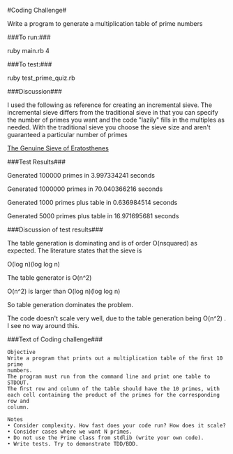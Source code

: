 #Coding Challenge#

Write a program to generate a multiplication table of prime numbers

###To run:###

ruby main.rb 4                                                                             

###To test:###

ruby test_prime_quiz.rb


###Discussion###

I used the following as reference for creating an incremental sieve.
The incremental sieve differs from the traditional sieve in that you can
specify the number of primes you want and the code "lazily" fills in the multiples as needed. With the traditional sieve you choose the sieve size and aren't guaranteed a particular number of primes

[The Genuine Sieve of Eratosthenes](http://www.cs.hmc.edu/~oneill/papers/Sieve-JFP.pdf)

###Test Results###

Generated 100000 primes in 3.997334241 seconds

Generated 1000000 primes in 70.040366216 seconds

Generated 1000 primes plus table in 0.636984514 seconds

Generated 5000 primes plus table in 16.971695681 seconds


###Discussion of test results###

The table generation is dominating and is of order O(nsquared) as expected. The literature states that the sieve is 

O(log n)(log log n)

The table generator is O(n^2)

O(n^2) is larger than O(log n)(log log n) 

So table generation dominates the problem.

The code doesn't scale very well, due to the table generation being O(n^2) . I see no way around this.

###Text of Coding challenge###

    Objective
    Write a program that prints out a multiplication table of the ﬁrst 10 prime
    numbers.
    The program must run from the command line and print one table to
    STDOUT.
    The ﬁrst row and column of the table should have the 10 primes, with
    each cell containing the product of the primes for the corresponding row and
    column.
    
    Notes
    • Consider complexity. How fast does your code run? How does it scale?
    • Consider cases where we want N primes.
    • Do not use the Prime class from stdlib (write your own code).
    • Write tests. Try to demonstrate TDD/BDD.
    
    
